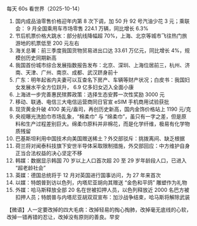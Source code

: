 每天 60s 看世界（2025-10-14）

1. 国内成品油零售价格迎年内第 8 次下调，加 50 升 92 号汽油少花 3 元；乘联会： 9 月全国乘用车市场零售 224.1 万辆，同比增长 6.3%
2. 节后机票价格大跳水：部分航线降幅超 70%，上海、北京等城市飞往热门旅游地的机票低至 200 元左右
3. 海关总署：前三季度我国货物贸易进出口达 33.61 万亿元，同比增长 4%，规模创历史同期新高
4. 我国首份城市综合发展指数报告发布：北京、深圳、上海位居前三，杭州、济南、天津、广州、南京、成都、武汉跻身前十
5. 广东：明年起省内夫妻可以互查名下房产、车辆等财产状况；白皮书：我国妇女发展水平全方位跃升， 6.9 亿多妇女迈入全面小康
6. 上海进一步完善惠民殡葬政策：选择生态安葬一次性奖励 3000 元
7. 移动、联通、电信三大电信运营商同日官宣 eSIM 手机商用试验获批
8. 现货黄金升破 4100 美元/盎司，再创历史新高，国内金饰价格站上 1190 元/克
9. 央视曝光洗脸巾市场乱象，“棉柔巾” 与 “绵柔巾”，虽只有一字之差，但是原料和生产过程差别巨大。绵柔巾原料并非棉花，而是化学纤维，极易有化学物质残留
10. 巴基斯坦利用中国技术向美国赠送稀土？外交部驳斥：挑拨离间、缺乏根据
11. 荷兰将对闻泰科技旗下安世半导体采取限制措施，外交部回应：中方维护自身正当合法权益的决心坚定不移
12. 韩媒：数据显示韩国 70 岁以上人口首次超 20 至 29 岁年龄段人口，已进入 “超老龄社会”
13. 英媒：德国总统将于 12 月对英国进行国事访问，为 27 年来首次
14. 以媒：特朗普到访以色列，内塔尼亚胡向其赠送 “金色和平鸽” 雕塑作为礼物
15. 外媒：哈马斯释放全部 20 名在世被扣押人员，以色列释放近 2000 名巴方被扣押人员；特朗普与内塔尼亚胡双双宣布：加沙战争结束，哈马斯将解除武装

【微语】人一定要改掉的四大毛病：改掉轻易的掏心掏肺，改掉毫无底线的心软，改掉一错再错的忍让，改掉没有原则的善良。早安